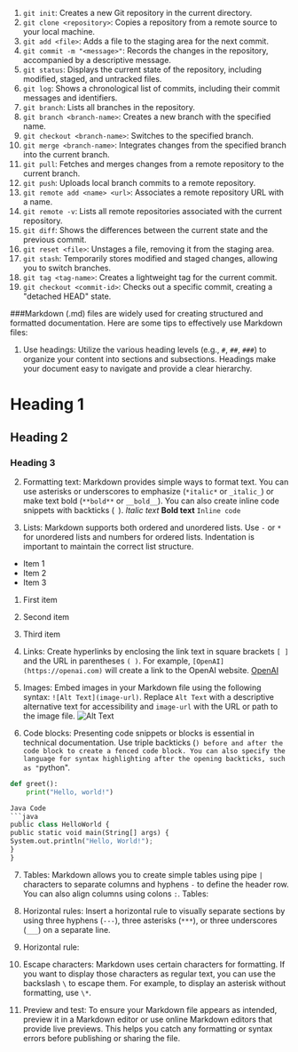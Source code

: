 1. `git init`: Creates a new Git repository in the current directory.
2. `git clone <repository>`: Copies a repository from a remote source to your local machine.
3. `git add <file>`: Adds a file to the staging area for the next commit.
4. `git commit -m "<message>"`: Records the changes in the repository, accompanied by a descriptive message.
5. `git status`: Displays the current state of the repository, including modified, staged, and untracked files.
6. `git log`: Shows a chronological list of commits, including their commit messages and identifiers.
7. `git branch`: Lists all branches in the repository.
8. `git branch <branch-name>`: Creates a new branch with the specified name.
9. `git checkout <branch-name>`: Switches to the specified branch.
10. `git merge <branch-name>`: Integrates changes from the specified branch into the current branch.
11. `git pull`: Fetches and merges changes from a remote repository to the current branch.
12. `git push`: Uploads local branch commits to a remote repository.
13. `git remote add <name> <url>`: Associates a remote repository URL with a name.
14. `git remote -v`: Lists all remote repositories associated with the current repository.
15. `git diff`: Shows the differences between the current state and the previous commit.
16. `git reset <file>`: Unstages a file, removing it from the staging area.
17. `git stash`: Temporarily stores modified and staged changes, allowing you to switch branches.
18. `git tag <tag-name>`: Creates a lightweight tag for the current commit.
19. `git checkout <commit-id>`: Checks out a specific commit, creating a "detached HEAD" state.


###Markdown (.md) files are widely used for creating structured and formatted documentation. Here are some tips to effectively use Markdown files:

1. Use headings: Utilize the various heading levels (e.g., `#`, `##`, `###`) to organize your content into sections and subsections. Headings make your document easy to navigate and provide a clear hierarchy.
# Heading 1
## Heading 2
### Heading 3

2. Formatting text: Markdown provides simple ways to format text. You can use asterisks or underscores to emphasize (`*italic*` or `_italic_`) or make text bold (`**bold**` or `__bold__`). You can also create inline code snippets with backticks (` `).
*Italic text*
**Bold text**
`Inline code`

3. Lists: Markdown supports both ordered and unordered lists. Use `-` or `*` for unordered lists and numbers for ordered lists. Indentation is important to maintain the correct list structure.
- Item 1
- Item 2
- Item 3
1. First item
2. Second item
3. Third item

4. Links: Create hyperlinks by enclosing the link text in square brackets `[ ]` and the URL in parentheses `( )`. For example, `[OpenAI](https://openai.com)` will create a link to the OpenAI website.
[OpenAI](https://openai.com)

5. Images: Embed images in your Markdown file using the following syntax: `![Alt Text](image-url)`. Replace `Alt Text` with a descriptive alternative text for accessibility and `image-url` with the URL or path to the image file.
![Alt Text](https://example.com/image.jpg)

6. Code blocks: Presenting code snippets or blocks is essential in technical documentation. Use triple backticks (```) before and after the code block to create a fenced code block. You can also specify the language for syntax highlighting after the opening backticks, such as "```python".
```python
def greet():
    print("Hello, world!")

Java Code
```java
public class HelloWorld {
public static void main(String[] args) {
System.out.println("Hello, World!");
}
}
```
7. Tables: Markdown allows you to create simple tables using pipe `|` characters to separate columns and hyphens `-` to define the header row. You can also align columns using colons `:`.
Tables:

8. Horizontal rules: Insert a horizontal rule to visually separate sections by using three hyphens (`---`), three asterisks (`***`), or three underscores (`___`) on a separate line.

8. Horizontal rule:

9. Escape characters: Markdown uses certain characters for formatting. If you want to display those characters as regular text, you can use the backslash `\` to escape them. For example, to display an asterisk without formatting, use `\*`.

10. Preview and test: To ensure your Markdown file appears as intended, preview it in a Markdown editor or use online Markdown editors that provide live previews. This helps you catch any formatting or syntax errors before publishing or sharing the file.



